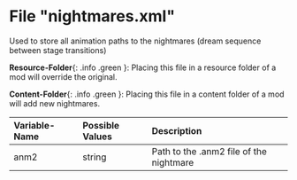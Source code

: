 # File "nightmares.xml"

Used to store all animation paths to the nightmares (dream sequence between stage transitions)

**Resource-Folder**{: .info .green }: Placing this file in a resource folder of a mod will override the original.

**Content-Folder**{: .info .green }: Placing this file in a content folder of a mod will add new nightmares.


| Variable-Name | Possible Values | Description |
|:--|:--|:--|
|anm2|string|Path to the .anm2 file of the nightmare|